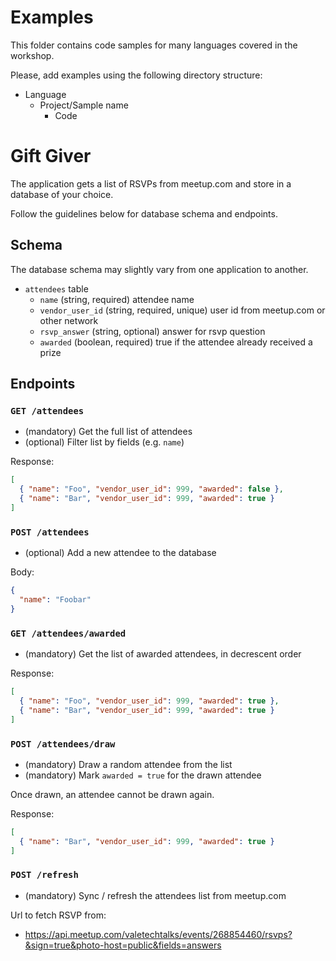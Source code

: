 # Examples

This folder contains code samples for many languages covered in the workshop.

Please, add examples using the following directory structure:

- Language
  + Project/Sample name
    * Code

# Gift Giver

The application gets a list of RSVPs from meetup.com and store in a database of your choice.

Follow the guidelines below for database schema and endpoints.

## Schema

The database schema may slightly vary from one application to another.

- `attendees` table
  + `name` (string, required) attendee name
  + `vendor_user_id` (string, required, unique) user id from meetup.com or other network
  + `rsvp_answer` (string, optional) answer for rsvp question
  + `awarded` (boolean, required) true if the attendee already received a prize

## Endpoints

### `GET /attendees`

- (mandatory) Get the full list of attendees
- (optional) Filter list by fields (e.g. `name`)

Response:
```json
[
  { "name": "Foo", "vendor_user_id": 999, "awarded": false },
  { "name": "Bar", "vendor_user_id": 999, "awarded": true }
]
```

### `POST /attendees`

- (optional) Add a new attendee to the database

Body: 
```json
{
  "name": "Foobar"
}
```

### `GET /attendees/awarded`

- (mandatory) Get the list of awarded attendees, in decrescent order

Response:
```json
[
  { "name": "Foo", "vendor_user_id": 999, "awarded": true },
  { "name": "Bar", "vendor_user_id": 999, "awarded": true }
]
```

### `POST /attendees/draw`

- (mandatory) Draw a random attendee from the list
- (mandatory) Mark `awarded = true` for the drawn attendee

Once drawn, an attendee cannot be drawn again.

Response:
```json
[
  { "name": "Bar", "vendor_user_id": 999, "awarded": true }
]
```

### `POST /refresh`

- (mandatory) Sync / refresh the attendees list from meetup.com

Url to fetch RSVP from:

- https://api.meetup.com/valetechtalks/events/268854460/rsvps?&sign=true&photo-host=public&fields=answers

